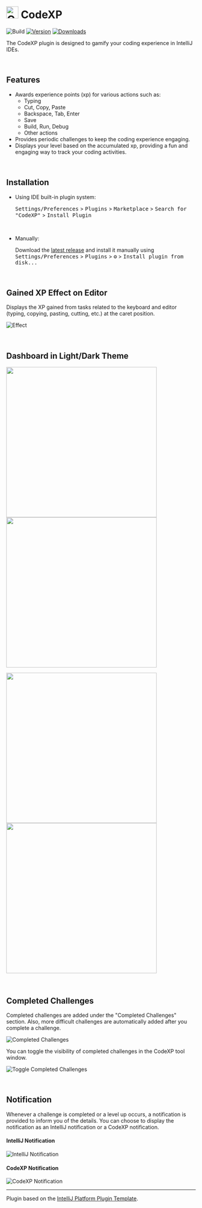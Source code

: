 # <img src="https://github.com/ILoveGameCoding/intellij-codexp/blob/main/images/codexp.png" alt="CodeXP" width="32" height="32"/>  CodeXP

![Build](https://github.com/ILoveGameCoding/intellij-codexp/workflows/Build/badge.svg)
[![Version](https://img.shields.io/jetbrains/plugin/v/21896-codexp.svg)](https://plugins.jetbrains.com/plugin/21896-codexp)
[![Downloads](https://img.shields.io/jetbrains/plugin/d/21896-codexp.svg)](https://plugins.jetbrains.com/plugin/21896-codexp)

<!-- Plugin description -->
The CodeXP plugin is designed to gamify your coding experience in IntelliJ IDEs.

<br>

## Features

- Awards experience points (xp) for various actions such as:
  - Typing
  - Cut, Copy, Paste
  - Backspace, Tab, Enter
  - Save
  - Build, Run, Debug
  - Other actions
- Provides periodic challenges to keep the coding experience engaging.
- Displays your level based on the accumulated xp, providing a fun and engaging way to track your coding activities.
<!-- Plugin description end -->

<br>

## Installation

- Using IDE built-in plugin system:

  <kbd>Settings/Preferences</kbd> > <kbd>Plugins</kbd> > <kbd>Marketplace</kbd> > <kbd>Search for "CodeXP"</kbd> >
  <kbd>Install Plugin</kbd>

  <br>

- Manually:

  Download the [latest release](https://github.com/ILoveGameCoding/intellij-codexp/releases/latest) and install it
  manually using
  <kbd>Settings/Preferences</kbd> > <kbd>Plugins</kbd> > <kbd>⚙️</kbd> > <kbd>Install plugin from disk...</kbd>

<br>

## Gained XP Effect on Editor

Displays the XP gained from tasks related to the keyboard and editor (typing, copying, pasting, cutting, etc.) at the
caret position.

![Effect](https://github.com/ILoveGameCoding/intellij-codexp/blob/main/images/gained_xp_effect.gif)

<br>

## Dashboard in Light/Dark Theme

<p float="left">
  <img src="https://github.com/ILoveGameCoding/intellij-codexp/blob/main/images/dashboard_light_1.png" width="400" />
  <img src="https://github.com/ILoveGameCoding/intellij-codexp/blob/main/images/dashboard_light_2.png" width="400" />
</p>
<p float="left">
  <img src="https://github.com/ILoveGameCoding/intellij-codexp/blob/main/images/dashboard_dark_1.png" width="400" />
  <img src="https://github.com/ILoveGameCoding/intellij-codexp/blob/main/images/dashboard_dark_2.png" width="400" />
</p>

<br>

## Completed Challenges

Completed challenges are added under the "Completed Challenges" section. Also, more difficult challenges are automatically added after you complete a challenge.

![Completed Challenges](https://github.com/ILoveGameCoding/intellij-codexp/blob/main/images/completed_challenges.png)

You can toggle the visibility of completed challenges in the CodeXP tool window.

![Toggle Completed Challenges](https://github.com/ILoveGameCoding/intellij-codexp/blob/main/images/toggle_completed_challenges.gif)

<br>

## Notification
Whenever a challenge is completed or a level up occurs, a notification is provided to inform you of the details. You can choose to display the notification as an IntelliJ notification or a CodeXP notification.

#### IntelliJ Notification
![IntelliJ Notification](https://github.com/ILoveGameCoding/intellij-codexp/blob/main/images/intellij_notification.jpg)

#### CodeXP Notification
![CodeXP Notification](https://github.com/ILoveGameCoding/intellij-codexp/blob/main/images/codexp_notification.png)

---
Plugin based on the [IntelliJ Platform Plugin Template][template].

[template]: https://github.com/JetBrains/intellij-platform-plugin-template
[docs:plugin-description]: https://plugins.jetbrains.com/docs/intellij/plugin-user-experience.html#plugin-description-and-presentation